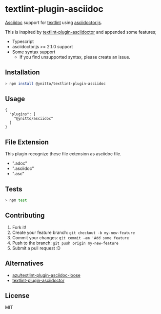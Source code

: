 # textlint-plugin-asciidoc

[Asciidoc](https://asciidoc.org/ "Asciidoc") support for [textlint](https://github.com/textlint/textlint "textlint")
using [asciidoctor.js](https://github.com/asciidoctor/asciidoctor.js).

This is inspired by [textlint-plugin-asciidoctor](https://github.com/seikichi/textlint-plugin-asciidoctor, "textlint-plugin-asciidoctor") and appended some features;

- Typescript
- asciidoctor.js >= 2.1.0 support
- Some syntax support
  - If you find unsupported syntax, please create an issue.

## Installation

```sh
> npm install @ynitto/textlint-plugin-asciidoc
```

## Usage

```
{
  "plugins": [
    "@ynitto/asciidoc"
  ]
}
```

## File Extension

This plugin recognize these file extension as asciidoc file.

- ".adoc"
- ".asciidoc"
- ".asc"

## Tests

```sh
> npm test
```

## Contributing

1. Fork it!
2. Create your feature branch: `git checkout -b my-new-feature`
3. Commit your changes: `git commit -am 'Add some feature'`
4. Push to the branch: `git push origin my-new-feature`
5. Submit a pull request :D

## Alternatives

- [azu/textlint-plugin-asciidoc-loose](https://github.com/azu/textlint-plugin-asciidoc-loose)
- [textlint-plugin-asciidoctor](https://github.com/seikichi/textlint-plugin-asciidoctor)

## License

MIT
